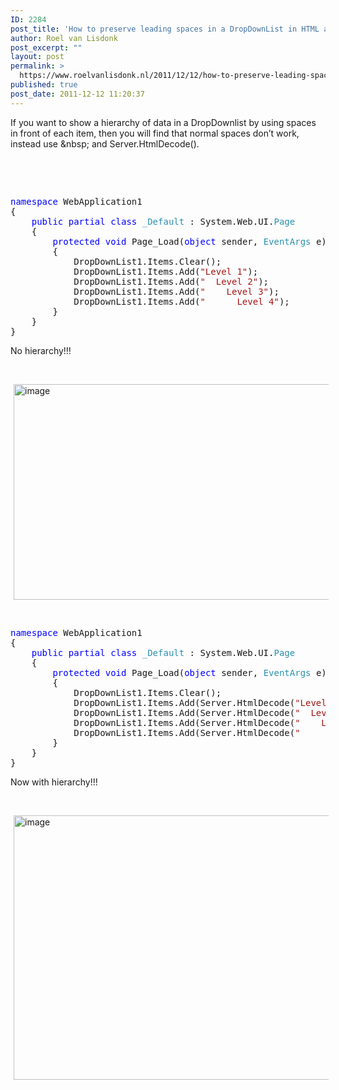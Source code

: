 ```yaml
---
ID: 2284
post_title: 'How to preserve leading spaces in a DropDownList in HTML and C#'
author: Roel van Lisdonk
post_excerpt: ""
layout: post
permalink: >
  https://www.roelvanlisdonk.nl/2011/12/12/how-to-preserve-leading-spaces-in-a-dropdownlist-in-html-and-c/
published: true
post_date: 2011-12-12 11:20:37
---
```

<p>If you want to show a hierarchy of data in a DropDownlist by using spaces in front of each item, then you will find that normal spaces don’t work, instead use &amp;nbsp; and Server.HtmlDecode().</p>  <p>&#160;</p>  <p>&#160;</p>  <pre class="code"><span style="color: blue">namespace </span>WebApplication1
{
    <span style="color: blue">public partial class </span><span style="color: #2b91af">_Default </span>: System.Web.UI.<span style="color: #2b91af">Page
    </span>{
        <span style="color: blue">protected void </span>Page_Load(<span style="color: blue">object </span>sender, <span style="color: #2b91af">EventArgs </span>e)
        {
            DropDownList1.Items.Clear();
            DropDownList1.Items.Add(<span style="color: #a31515">&quot;Level 1&quot;</span>);
            DropDownList1.Items.Add(<span style="color: #a31515">&quot;  Level 2&quot;</span>);
            DropDownList1.Items.Add(<span style="color: #a31515">&quot;    Level 3&quot;</span>);
            DropDownList1.Items.Add(<span style="color: #a31515">&quot;      Level 4&quot;</span>);
        }
    }
}</pre>


<p>No hierarchy!!!</p>

<p>&#160;</p>

<p><a href="http://www.roelvanlisdonk.nl/wp-content/uploads/2011/12/image5.png" rel="lightbox"><img style="background-image: none; border-right-width: 0px; margin: 0px 5px; padding-left: 0px; padding-right: 0px; display: inline; border-top-width: 0px; border-bottom-width: 0px; border-left-width: 0px; padding-top: 0px" title="image" border="0" alt="image" src="http://www.roelvanlisdonk.nl/wp-content/uploads/2011/12/image_thumb5.png" width="580" height="345" /></a></p>

<p>&#160;</p>

<pre class="code"><span style="color: blue">namespace </span>WebApplication1
{
    <span style="color: blue">public partial class </span><span style="color: #2b91af">_Default </span>: System.Web.UI.<span style="color: #2b91af">Page
    </span>{
        <span style="color: blue">protected void </span>Page_Load(<span style="color: blue">object </span>sender, <span style="color: #2b91af">EventArgs </span>e)
        {
            DropDownList1.Items.Clear();
            DropDownList1.Items.Add(Server.HtmlDecode(<span style="color: #a31515">&quot;Level 1&quot;</span>.Replace(<span style="color: #a31515">&quot; &quot;</span>, <span style="color: #a31515">&quot;&amp;nbsp;&quot;</span>)));
            DropDownList1.Items.Add(Server.HtmlDecode(<span style="color: #a31515">&quot;  Level 2&quot;</span>.Replace(<span style="color: #a31515">&quot; &quot;</span>, <span style="color: #a31515">&quot;&amp;nbsp;&quot;</span>)));
            DropDownList1.Items.Add(Server.HtmlDecode(<span style="color: #a31515">&quot;    Level 3&quot;</span>.Replace(<span style="color: #a31515">&quot; &quot;</span>, <span style="color: #a31515">&quot;&amp;nbsp;&quot;</span>)));
            DropDownList1.Items.Add(Server.HtmlDecode(<span style="color: #a31515">&quot;      Level 4&quot;</span>.Replace(<span style="color: #a31515">&quot; &quot;</span>, <span style="color: #a31515">&quot;&amp;nbsp;&quot;</span>)));
        }
    }
}</pre>


<p>Now with hierarchy!!!</p>

<p>&#160;</p>

<p><a href="http://www.roelvanlisdonk.nl/wp-content/uploads/2011/12/image6.png" rel="lightbox"><img style="background-image: none; border-bottom: 0px; border-left: 0px; margin: 0px 5px; padding-left: 0px; padding-right: 0px; display: inline; border-top: 0px; border-right: 0px; padding-top: 0px" title="image" border="0" alt="image" src="http://www.roelvanlisdonk.nl/wp-content/uploads/2011/12/image_thumb6.png" width="572" height="423" /></a></p>